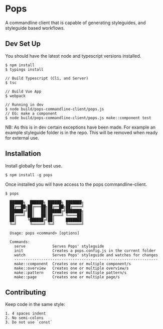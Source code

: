 # Pops

A commandline client that is capable of generating styleguides, and styleguide
based workflows.

## Dev Set Up

You should have the latest node and typescript versions installed.

    $ npm install
    $ typings install

    // Build Typescript (Cli, and Server)
    $ tsc

    // Build Vue App
    $ webpack

    // Running in dev
    $ node build/pops-commandline-client/pops.js
    // EG: make a component
    $ node build/pops-commandline-client/pops.js make::component test

NB: As this is in dev certain exceptions have been made. For example an example
styleguide folder is in the repo. This will be removed when ready for external use.

## Installation

Install globally for best use.

    $ npm install -g pops

Once installed you will have access to the pops commandline-client.

    $ pops
      
      ██████╗  ██████╗ ██████╗ ███████╗
      ██╔══██╗██╔═══██╗██╔══██╗██╔════╝
      ██████╔╝██║   ██║██████╔╝███████╗
      ██╔═══╝ ██║   ██║██╔═══╝ ╚════██║
      ██║     ╚██████╔╝██║     ███████║
      ╚═╝      ╚═════╝ ╚═╝     ╚══════╝

      Usage: pops <command> [options]

      Commands:
        serve            Serves Pops' styleguide
        init             Creates a pops.config.js in the current folder
        watch            Serves Pops' styleguide and watches for changes
        ----------------------------------------------------------------
        make::component  Creates one or multiple component/s
        make::overview   Creates one or multiple overview/s
        make::pattern    Creates one or multiple pattern/s
        make::page       Creates one or multiple page/s


## Contributing

Keep code in the same style:

    1. 4 spaces indent
    2. No semi-colons
    3. Do not use `const`